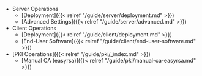  * Server Operations
    * [Deployment]({{< relref "/guide/server/deployment.md" >}})
    * [Advanced Settings]({{< relref "/guide/server/advanced.md" >}})
 * Client Operations
    * [Deployment]({{< relref "/guide/client/deployment.md" >}})
    * [End-User Software]({{< relref "/guide/client/end-user-software.md" >}})
 * [PKI Operations]({{< relref "/guide/pki/_index.md" >}})
    * [Manual CA (easyrsa)]({{< relref "/guide/pki/manual-ca-easyrsa.md" >}})
